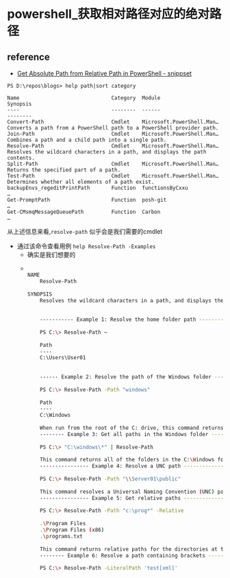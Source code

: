 # powershell_获取相对路径对应的绝对路径

## reference

- [Get Absolute Path from Relative Path in PowerShell - snippset](https://snippset.com/get-absolute-path-from-relative-path-in-powershell-e1605)

```
PS D:\repos\blogs> help path|sort category

Name                              Category  Module                    Synopsis
----                              --------  ------                    --------
Convert-Path                      Cmdlet    Microsoft.PowerShell.Man… Converts a path from a PowerShell path to a PowerShell provider path.
Join-Path                         Cmdlet    Microsoft.PowerShell.Man… Combines a path and a child path into a single path.
Resolve-Path                      Cmdlet    Microsoft.PowerShell.Man… Resolves the wildcard characters in a path, and displays the path contents.
Split-Path                        Cmdlet    Microsoft.PowerShell.Man… Returns the specified part of a path.
Test-Path                         Cmdlet    Microsoft.PowerShell.Man… Determines whether all elements of a path exist.
backupEnvs_regeditPrintPath       Function  functionsByCxxu           …
Get-PromptPath                    Function  posh-git                  …
Get-CMsmqMessageQueuePath         Function  Carbon                    …
```


从上述信息来看,`resolve-path` 似乎会是我们需要的cmdlet

- 通过该命令查看用例 `help Resolve-Path -Examples`
  - 确实是我们想要的
  - ```bash

    NAME
        Resolve-Path
      
    SYNOPSIS
        Resolves the wildcard characters in a path, and displays the path contents.
      
      
        ----------- Example 1: Resolve the home folder path -----------
      
        PS C:\> Resolve-Path ~
      
        Path
        ----
        C:\Users\User01
      
      
        ------ Example 2: Resolve the path of the Windows folder ------
      
        PS C:\> Resolve-Path -Path "windows"
      
        Path
        ----
        C:\Windows
      
        When run from the root of the C: drive, this command returns the path of the Windows folder in the C: drive.
        -------- Example 3: Get all paths in the Windows folder --------
      
        PS C:\> "C:\windows\*" | Resolve-Path
      
        This command returns all of the folders in the C:\Windows folder. The command uses a pipeline operator (|) to send a path string to `Resolve-Path`.
        ---------------- Example 4: Resolve a UNC path ----------------
      
        PS C:\> Resolve-Path -Path "\\Server01\public"
      
        This command resolves a Universal Naming Convention (UNC) path and returns the shares in the path.
        ---------------- Example 5: Get relative paths ----------------
      
        PS C:\> Resolve-Path -Path "c:\prog*" -Relative
      
        .\Program Files
        .\Program Files (x86)
        .\programs.txt
      
        This command returns relative paths for the directories at the root of the C: drive.
        -------- Example 6: Resolve a path containing brackets --------
      
        PS C:\> Resolve-Path -LiteralPath 'test[xml]'
      
      



    ```
